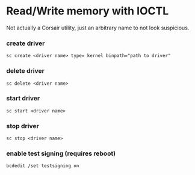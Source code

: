 # Read/Write memory with IOCTL

Not actually a Corsair utility, just an arbitrary name to not look suspicious.

### create driver
`sc create <driver name> type= kernel binpath="path to driver"`

### delete driver
`sc delete <driver name>`

### start driver
`sc start <driver name>`

### stop driver
`sc stop <driver name>`

### enable test signing (requires reboot)
`bcdedit /set testsigning on`
